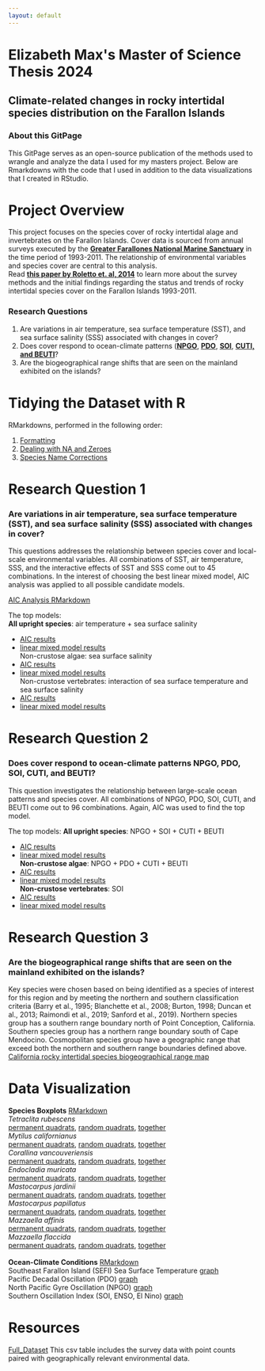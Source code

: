 ```yaml
---
layout: default
---
```


# Elizabeth Max's Master of Science Thesis 2024
## Climate-related changes in rocky intertidal species distribution on the Farallon Islands

### **About this GitPage**<br>
This GitPage serves as an open-source publication of the methods used to wrangle and analyze the data I used for my masters project. Below are Rmarkdowns with the code that I used in addition to the data visualizations that I created in RStudio.<br>

# Project Overview
This project focuses on the species cover of rocky intertidal alage and invertebrates on the Farallon Islands. Cover data is sourced from annual surveys executed by the <b>**[Greater Farallones National Marine Sanctuary](https://farallones.noaa.gov/science/intertidal.html)**</b> in the time period of 1993-2011. The relationship of environmental variables and species cover are central to this analysis. <br>
Read <b>**[this paper by Roletto et. al, 2014](https://bioone.org/journals/monographs-of-the-western-north-american-naturalist/volume-7/issue-1/042.007.0120/Status-and-Trends-of-the-Rocky-Intertidal-Community-on-the/10.3398/042.007.0120.full)**</b> to learn more about the survey methods and the initial findings regarding the status and trends of rocky intertidal species cover on the Farallon Islands 1993-2011.

### **Research Questions**<br>
1. Are variations in air temperature, sea surface temperature (SST), and sea surface salinity (SSS) associated with changes in cover?<br>
2. Does cover respond to ocean-climate patterns (**[NPGO](https://www.psl.noaa.gov/gcos_wgsp/Timeseries/NPGO/)**, **[PDO](https://www.ncei.noaa.gov/access/monitoring/pdo/)**, **[SOI](https://www.ncei.noaa.gov/access/monitoring/enso/soi)**, **[CUTI, and BEUTI](https://mjacox.com/upwelling-indices/)**?<br>
3. Are the biogeographical range shifts that are seen on the mainland exhibited on the islands?<br>

# Tidying the Dataset with R 
RMarkdowns, performed in the following order:
1. [Formatting](https://elizabethmax.github.io/SEFI-Intertidal-1993-2011/Tidying_Data.1_Format.html) <br>
2. [Dealing with NA and Zeroes](https://elizabethmax.github.io/SEFI-Intertidal-1993-2011/Tidying_Data.2_NA.and.Zeroes.html) <br>
3. [Species Name Corrections](https://elizabethmax.github.io/SEFI-Intertidal-1993-2011/Tidying_Data.3_Name.Corrections.html)<br>

# Research Question 1
### Are variations in air temperature, sea surface temperature (SST), and sea surface salinity (SSS) associated with changes in cover?
This questions addresses the relationship between species cover and local-scale environmental variables. All combinations of SST, air temperature, SSS, and the interactive effects of SST and SSS come out to 45 combinations. In the interest of choosing the best linear mixed model, AIC analysis was applied to all possible candidate models.

[AIC Analysis RMarkdown]()

The top models:  
**All upright species**: air temperature + sea surface salinity
- [AIC results]()
- [linear mixed model results]() <br>
Non-crustose algae: sea surface salinity
- [AIC results]()
- [linear mixed model results]() <br>
Non-crustose vertebrates: interaction of sea surface temperature and sea surface salinity  
- [AIC results]()
- [linear mixed model results]()

# Research Question 2
### Does cover respond to ocean-climate patterns NPGO, PDO, SOI, CUTI, and BEUTI?
This question investigates the relationship between large-scale ocean patterns and species cover. All combinations of NPGO, PDO, SOI, CUTI, and BEUTI come out to 96 combinations. Again, AIC was used to find the top model.

The top models:
**All upright species**: NPGO + SOI + CUTI + BEUTI  
- [AIC results]()
- [linear mixed model results]()  
**Non-crustose algae**: NPGO + PDO + CUTI + BEUTI  
- [AIC results]()  
- [linear mixed model results]()  
**Non-crustose vertebrates**: SOI
- [AIC results]()  
- [linear mixed model results]()  

# Research Question 3
### Are the biogeographical range shifts that are seen on the mainland exhibited on the islands?
Key species were chosen based on being identified as a species of interest for this region and by meeting the northern and southern classification criteria (Barry et al., 1995; Blanchette et al., 2008; Burton, 1998; Duncan et al., 2013; Raimondi et al., 2019; Sanford et al., 2019). 
Northern species group has a southern range boundary north of Point Conception, California.
Southern species group has a northern range boundary south of Cape Mendocino.
Cosmopolitan species group have a geographic range that exceed both the northern and southern range boundaries defined above.
[California rocky intertidal species biogeographical range map]()

# Data Visualization 
**Species Boxplots**  [RMarkdown](https://elizabethmax.github.io/SEFI-Intertidal-1993-2011/Species_DataViz.html)   
*Tetraclita rubescens*   
[permanent quadrats](https://elizabethmax.github.io/SEFI-Intertidal-1993-2011/TetraPermSqrt.png), [random quadrats](https://elizabethmax.github.io/SEFI-Intertidal-1993-2011/TetraRandSqrt.png), [together](https://elizabethmax.github.io/SEFI-Intertidal-1993-2011/TetraAllSqrt.png)  
*Mytilus californianus*   
[permanent quadrats](https://elizabethmax.github.io/SEFI-Intertidal-1993-2011/MytPermSqrt.png), [random quadrats](https://elizabethmax.github.io/SEFI-Intertidal-1993-2011/MytRandSqrt.png), [together](https://elizabethmax.github.io/SEFI-Intertidal-1993-2011/MytAllSqrt.png)  
*Corallina vancouveriensis*   
[permanent quadrats](https://elizabethmax.github.io/SEFI-Intertidal-1993-2011/CorPermSqrt.png), [random quadrats](https://elizabethmax.github.io/SEFI-Intertidal-1993-2011/CorRandSqrt.png), [together](https://elizabethmax.github.io/SEFI-Intertidal-1993-2011/CorAllSqrt.png)  
*Endocladia muricata*  
[permanent quadrats](https://elizabethmax.github.io/SEFI-Intertidal-1993-2011/EndoPermSqrt.png), [random quadrats](https://elizabethmax.github.io/SEFI-Intertidal-1993-2011/EndoRandSqrt.png), [together](https://elizabethmax.github.io/SEFI-Intertidal-1993-2011/EndoAllSqrt.png)  
*Mastocarpus jardinii*  
[permanent quadrats](https://elizabethmax.github.io/SEFI-Intertidal-1993-2011/MastJPermSqrt.png), [random quadrats](https://elizabethmax.github.io/SEFI-Intertidal-1993-2011/MastJRandSqrt.png), [together](https://elizabethmax.github.io/SEFI-Intertidal-1993-2011/MastJAllSqrt.png)  
*Mastocarpus papillatus*  
[permanent quadrats](https://elizabethmax.github.io/SEFI-Intertidal-1993-2011/MastPPermSqrt.png), [random quadrats](https://elizabethmax.github.io/SEFI-Intertidal-1993-2011/MastPRandSqrt.png), [together](https://elizabethmax.github.io/SEFI-Intertidal-1993-2011/MastPAllSqrt.png)  
*Mazzaella affinis*  
[permanent quadrats](https://elizabethmax.github.io/SEFI-Intertidal-1993-2011/MazzAPermSqrt.png), [random quadrats](https://elizabethmax.github.io/SEFI-Intertidal-1993-2011/MazzARandSqrt.png), [together](https://elizabethmax.github.io/SEFI-Intertidal-1993-2011/MazzAAllSqrt.png)  
*Mazzaella flaccida*  
[permanent quadrats](https://elizabethmax.github.io/SEFI-Intertidal-1993-2011/MazzFPermSqrt.png), [random quadrats](https://elizabethmax.github.io/SEFI-Intertidal-1993-2011/MazzFRandSqrt.png), [together](https://elizabethmax.github.io/SEFI-Intertidal-1993-2011/MazzFAllSqrt.png)<br><br> 
**Ocean-Climate Conditions** [RMarkdown](https://elizabethmax.github.io/SEFI-Intertidal-1993-2011/SEFIOcean-Climate.html)  
Southeast Farallon Island (SEFI) Sea Surface Temperature [graph](https://elizabethmax.github.io/SEFI-Intertidal-1993-2011/.html)  
Pacific Decadal Oscillation (PDO) [graph](https://elizabethmax.github.io/SEFI-Intertidal-1993-2011/.html)  
North Pacific Gyre Oscillation (NPGO) [graph](https://elizabethmax.github.io/SEFI-Intertidal-1993-2011/.html)  
Southern Oscillation Index (SOI, ENSO, El Nino) [graph](https://elizabethmax.github.io/SEFI-Intertidal-1993-2011/.html)  

# Resources
[Full_Dataset](https://elizabethmax.github.io/SEFI-Intertidal-1993-2011/SEFI_RockyIntertidalData_Bio-Env.html) This csv table includes the survey data with point counts paired with geographically relevant environmental data. 

